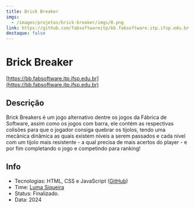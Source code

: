 ```yaml
---
title: Brick Breaker
imgs:
  - /images/projetos/brick-breaker/imgs/0.png
link: https://github.com/fabsoftwareitp/bb.fabsoftware.itp.ifsp.edu.br
destaque: false
---
```

# Brick Breaker

[https://bb.fabsoftware.itp.ifsp.edu.br](https://bb.fabsoftware.itp.ifsp.edu.br)

## Descrição

Brick Breakers é um jogo alternativo dentre os jogos da Fábrica de Software, assim como os jogos com barra, ele contém as respectivas colisões para que o jogador consiga quebrar os tijolos, tendo uma mecânica dinâmica as quais existem níveis a serem passados e cada nível com um tijolo mais resistente - a qual precisa de mais acertos do player - e por fim completando o jogo e competindo para ranking!

## Info

- Tecnologias: HTML, CSS e JavaScript ([GitHub](https://github.com/fabsoftwareitp/bb.fabsoftware.itp.ifsp.edu.br))
- Time: [Luma Siqueira](/membros/luma-siqueira)
- Status: Finalizado.
- Data: 2024
